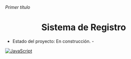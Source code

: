 
<em> Primer título </em>  
<h1 align = "center"> Sistema de Registro </h1> 

- Estado del proyecto: En construcción. -

[![JavaScript](https://img.shields.io/badge/JavaScript-F7DF1E?logo=javascript&logoColor=000)](#)
